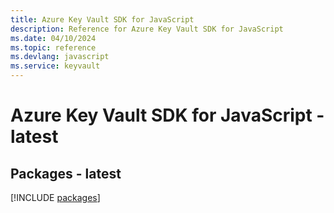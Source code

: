 ```yaml
---
title: Azure Key Vault SDK for JavaScript
description: Reference for Azure Key Vault SDK for JavaScript
ms.date: 04/10/2024
ms.topic: reference
ms.devlang: javascript
ms.service: keyvault
---
```

# Azure Key Vault SDK for JavaScript - latest
## Packages - latest
[!INCLUDE [packages](key-vault-index.md)]
